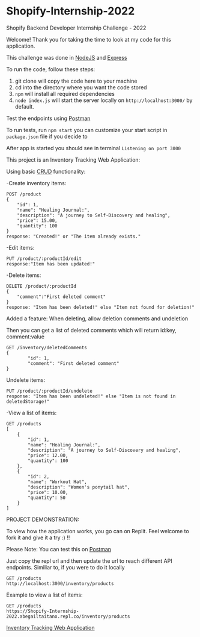 # Shopify-Internship-2022

Shopify Backend Developer Internship Challenge - 2022

Welcome! Thank you for taking the time to look at my code for this application. 

This challenge was done in [NodeJS](https://nodejs.org/en/) and [Express](https://developer.mozilla.org/en-US/docs/Learn/Server-side/Express_Nodejs/Introduction)

To run the code, follow these steps:

1. git clone will copy the code here to your machine
2. cd into the directory where you want the code stored
3. `npm` will install all required dependencies
4. `node index.js` will start the server locally on `http://localhost:3000/` by default. 

Test the endpoints using [Postman](https://www.postman.com/)

To run tests, run `npm start` you can customize your start script in `package.json` file if you decide to 

After app is started you should see in terminal 
`Listening on port 3000`

This project is an Inventory Tracking Web Application:

Using basic [CRUD](https://en.wikipedia.org/wiki/Create,_read,_update_and_delete) functionality:

-Create inventory items: 
```
POST /product
{
    "id": 1,
    "name": "Healing Journal:",
    "description": "A journey to Self-Discovery and healing",
    "price": 15.00,
    "quantity": 100
}
response: "Created!" or "The item already exists."
```

-Edit items: 
```
PUT /product/:productId/edit
response:"Item has been updated!"
```
-Delete items:
```
DELETE /product/:productId
{
    "comment":"First deleted comment"
}
response: "Item has been deleted!" else "Item not found for deletion!"
```
Added a feature: When deleting, allow deletion comments and undeletion

Then you can get a list of deleted comments which will return id:key, comment:value
```
GET /inventory/deletedComments
{
        "id": 1,
        "comment": "First deleted comment"
}
```
Undelete items:
```
PUT /product/:productId/undelete
response: "Item has been undeleted!" else "Item is not found in deletedStorage!"
```

-View a list of items:
```
GET /products
[
    {
        "id": 1,
        "name": "Healing Journal:",
        "description": "A journey to Self-Discovery and healing",
        "price": 12.00,
        "quantity": 100
    },
    {
        "id": 2,
        "name": "Workout Hat",
        "description": "Women's ponytail hat",
        "price": 10.00,
        "quantity": 50
    }
]
```
PROJECT DEMONSTRATION: 

To view how the application works, you go can on Replit. Feel welcome to fork it and give it a try :) !!

Please Note: You can test this on [Postman](https://www.postman.com/) 

Just copy the repl url and then update the url to reach different API endpoints. Similiar to, if you were to do it locally
```
GET /products
http://localhost:3000/inventory/products
```
Example to view a list of items:
```
GET /products
https://Shopify-Internship-2022.abegailtaitano.repl.co/inventory/products
```
[Inventory Tracking Web Application](https://replit.com/@abegailtaitano/Shopify-Internship-2022#.replit)

